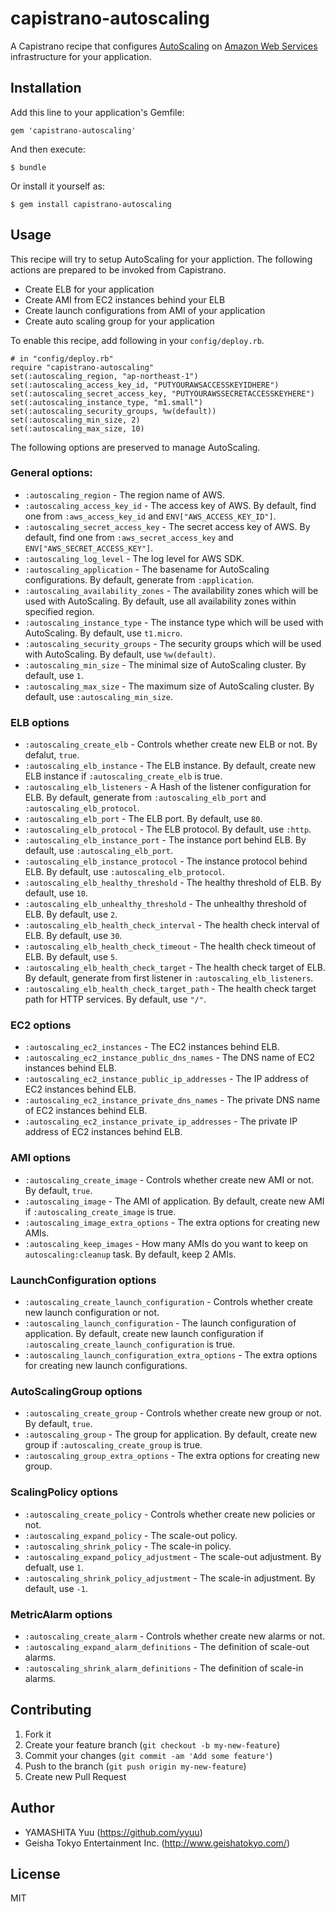 # capistrano-autoscaling

A Capistrano recipe that configures [AutoScaling](http://aws.amazon.com/autoscaling/) on [Amazon Web Services](http://aws.amazon.com/) infrastructure for your application.

## Installation

Add this line to your application's Gemfile:

    gem 'capistrano-autoscaling'

And then execute:

    $ bundle

Or install it yourself as:

    $ gem install capistrano-autoscaling

## Usage

This recipe will try to setup AutoScaling for your appliction.  The following actions are prepared to be invoked from Capistrano.

 * Create ELB for your application
 * Create AMI from EC2 instances behind your ELB
 * Create launch configurations from AMI of your application
 * Create auto scaling group for your application

To enable this recipe, add following in your `config/deploy.rb`.

    # in "config/deploy.rb"
    require "capistrano-autoscaling"
    set(:autoscaling_region, "ap-northeast-1")
    set(:autoscaling_access_key_id, "PUTYOURAWSACCESSKEYIDHERE")
    set(:autoscaling_secret_access_key, "PUTYOURAWSSECRETACCESSKEYHERE")
    set(:autoscaling_instance_type, "m1.small")
    set(:autoscaling_security_groups, %w(default))
    set(:autoscaling_min_size, 2)
    set(:autoscaling_max_size, 10)

The following options are preserved to manage AutoScaling.

### General options:

 * `:autoscaling_region` - The region name of AWS.
 * `:autoscaling_access_key_id` - The access key of AWS. By default, find one from `:aws_access_key_id` and `ENV["AWS_ACCESS_KEY_ID"]`.
 * `:autoscaling_secret_access_key` - The secret access key of AWS. By default, find one from `:aws_secret_access_key` and `ENV["AWS_SECRET_ACCESS_KEY"]`.
 * `:autoscaling_log_level` - The log level for AWS SDK.
 * `:autoscaling_application` - The basename for AutoScaling configurations. By default, generate from `:application`.
 * `:autoscaling_availability_zones` - The availability zones which will be used with AutoScaling. By default, use all availability zones within specified region.
 * `:autoscaling_instance_type` - The instance type which will be used with AutoScaling. By default, use `t1.micro`.
 * `:autoscaling_security_groups` - The security groups which will be used with AutoScaling. By default, use `%w(default)`.
 * `:autoscaling_min_size` - The minimal size of AutoScaling cluster. By default, use `1`.
 * `:autoscaling_max_size` - The maximum size of AutoScaling cluster. By default, use `:autoscaling_min_size`.

### ELB options

 * `:autoscaling_create_elb` - Controls whether create new ELB or not. By defalut, `true`.
 * `:autoscaling_elb_instance` - The ELB instance. By default, create new ELB instance if `:autoscaling_create_elb` is true.
 * `:autoscaling_elb_listeners` - A Hash of the listener configuration for ELB. By default, generate from `:autoscaling_elb_port` and `:autoscaling_elb_protocol`.
 * `:autoscaling_elb_port` - The ELB port. By default, use `80`.
 * `:autoscaling_elb_protocol` - The ELB protocol. By default, use `:http`.
 * `:autoscaling_elb_instance_port` - The instance port behind ELB. By default, use `:autoscaling_elb_port`.
 * `:autoscaling_elb_instance_protocol` - The instance protocol behind ELB. By default, use `:autoscaling_elb_protocol`.
 * `:autoscaling_elb_healthy_threshold` - The healthy threshold of ELB. By default, use `10`.
 * `:autoscaling_elb_unhealthy_threshold` - The unhealthy threshold of ELB. By default, use `2`.
 * `:autoscaling_elb_health_check_interval` - The health check interval of ELB. By default, use `30`.
 * `:autoscaling_elb_health_check_timeout` - The health check timeout of ELB. By default, use `5`.
 * `:autoscaling_elb_health_check_target` - The health check target of ELB. By default, generate from first listener in `:autoscaling_elb_listeners`.
 * `:autoscaling_elb_health_check_target_path` - The health check target path for HTTP services. By default, use `"/"`.

### EC2 options

 * `:autoscaling_ec2_instances` - The EC2 instances behind ELB.
 * `:autoscaling_ec2_instance_public_dns_names` - The DNS name of EC2 instances behind ELB.
 * `:autoscaling_ec2_instance_public_ip_addresses` - The IP address of EC2 instances behind ELB.
 * `:autoscaling_ec2_instance_private_dns_names` - The private DNS name of EC2 instances behind ELB.
 * `:autoscaling_ec2_instance_private_ip_addresses` - The private IP address of EC2 instances behind ELB.

### AMI options

 * `:autoscaling_create_image` - Controls whether create new AMI or not. By default, `true`.
 * `:autoscaling_image` - The AMI of application. By default, create new AMI if `:autoscaling_create_image` is true.
 * `:autoscaling_image_extra_options` - The extra options for creating new AMIs.
 * `:autoscaling_keep_images` - How many AMIs do you want to keep on `autoscaling:cleanup` task. By default, keep 2 AMIs.

### LaunchConfiguration options

 * `:autoscaling_create_launch_configuration` - Controls whether create new launch configuration or not.
 * `:autoscaling_launch_configuration` - The launch configuration of application. By default, create new launch configuration if `:autoscaling_create_launch_configuration` is true.
 * `:autoscaling_launch_configuration_extra_options` - The extra options for creating new launch configurations.

### AutoScalingGroup options

 * `:autoscaling_create_group` - Controls whether create new group or not. By default, `true`.
 * `:autoscaling_group` - The group for application. By default, create new group if `:autoscaling_create_group` is true.
 * `:autoscaling_group_extra_options` - The extra options for creating new group.

### ScalingPolicy options

 * `:autoscaling_create_policy` - Controls whether create new policies or not.
 * `:autoscaling_expand_policy` - The scale-out policy.
 * `:autoscaling_shrink_policy` - The scale-in policy.
 * `:autoscaling_expand_policy_adjustment` - The scale-out adjustment. By defualt, use `1`.
 * `:autoscaling_shrink_policy_adjustment` - The scale-in adjustment. By default, use `-1`.

### MetricAlarm options

 * `:autoscaling_create_alarm` - Controls whether create new alarms or not.
 * `:autoscaling_expand_alarm_definitions` - The definition of scale-out alarms.
 * `:autoscaling_shrink_alarm_definitions` - The definition of scale-in alarms.


## Contributing

1. Fork it
2. Create your feature branch (`git checkout -b my-new-feature`)
3. Commit your changes (`git commit -am 'Add some feature'`)
4. Push to the branch (`git push origin my-new-feature`)
5. Create new Pull Request

## Author

- YAMASHITA Yuu (https://github.com/yyuu)
- Geisha Tokyo Entertainment Inc. (http://www.geishatokyo.com/)

## License

MIT
